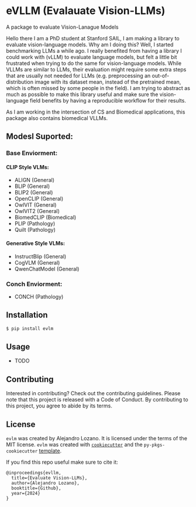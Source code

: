 # eVLLM (Evalauate Vision-LLMs)

A package to evaluate Vision-Lanague Models

Hello there I am a PhD student at Stanford SAIL, I am making a library to evaluate vision-language models. Why am I doing this? Well, I started benchmarking LLMs a while ago. I really benefited from having a library I could work with (vLLM) to evaluate language models, but felt a little bit frustrated when trying to do the same for vision-language models. While VLLMs are similar to LLMs, their evaluation might require some extra steps that are usually not needed for LLMs (e.g. preprocessing an out-of-distribution image with its dataset mean, instead of the pretrained mean, which is often missed by some people in the field). I am trying to abstract as much as possible to make this library useful and make sure the vision-language field benefits by having a reproducible workflow for their results.


As I am working in the intersection of CS and Biomedical applications, this package also contains biomedical VLLMs.

## Modesl Suported: 
### Base Enviorment: 

#### CLIP Style VLMs:
* ALIGN      (General)
* BLIP       (General)
* BLIP2      (General)
* OpenCLIP   (General)
* OwlVIT     (General)
* OwlVIT2    (General)
* BiomedCLIP (Biomedical)
* PLIP       (Pathology)
* Quilt      (Pathology)

#### Generative Style VLMs:
* InstructBlip   (General)
* CogVLM         (General)
* QwenChatModel  (General)


### Conch Enviorment: 
* CONCH      (Pathology)

## Installation

```bash
$ pip install evlm
```

## Usage

- TODO

## Contributing

Interested in contributing? Check out the contributing guidelines. Please note that this project is released with a Code of Conduct. By contributing to this project, you agree to abide by its terms.

## License

`evlm` was created by Alejandro Lozano. It is licensed under the terms of the MIT license.
`evlm` was created with [`cookiecutter`](https://cookiecutter.readthedocs.io/en/latest/) and the `py-pkgs-cookiecutter` [template](https://github.com/py-pkgs/py-pkgs-cookiecutter).

If you find this repo useful make sure to cite it:
```
@inproceedings{evllm,
  title={Evaluate Vision-LLMs},
  author={Alejandro Lozano},
  booktitle={Github},
  year={2024}
}
```


